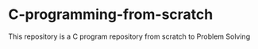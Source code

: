 # C-programming-from-scratch
This repository is a C program repository from scratch to Problem Solving
